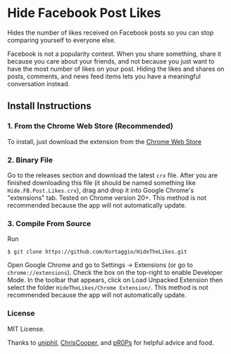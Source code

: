 # Hide Facebook Post Likes

Hides the number of likes received on Facebook posts so you can stop comparing yourself to everyone else.

Facebook is not a popularity contest. When you share something, share it because you care about your friends, and not because you just want to have the most number of likes on your post. Hiding the likes and shares on posts, comments, and news feed items lets you have a meaningful conversation instead.

## Install Instructions

### 1. From the Chrome Web Store (Recommended)
To install, just download the extension from the [Chrome Web Store](https://chrome.google.com/webstore/detail/hide-facebook-post-likes/epbnnhamgebfpfopdghjimdgfllbfpak)

### 2. Binary File
Go to the releases section and download the latest `crx` file. After you are finished downloading this file (it should be named something like `Hide.FB.Post.Likes.crx`), drag and drop it into Google Chrome's "extensions" tab. Tested on Chrome version 20+. This method is not recommended because the app will not automatically update.

### 3. Compile From Source
Run

	$ git clone https://github.com/Kortaggio/HideTheLikes.git

Open Google Chrome and go to Settings -> Extensions (or go to `chrome://extensions`). Check the box on the top-right to enable Developer Mode. In the toolbar that appears, click on Load Unpacked Extension then select the folder `HideTheLikes/Chrome Extension/`. This method is not recommended because the app will not automatically update.

### License
MIT License.

Thanks to [uniphil](https://github.com/uniphil), [ChrisCooper](https://github.com/ChrisCooper), and [pR0Ps](https://github.com/pR0Ps) for helpful advice and food.
